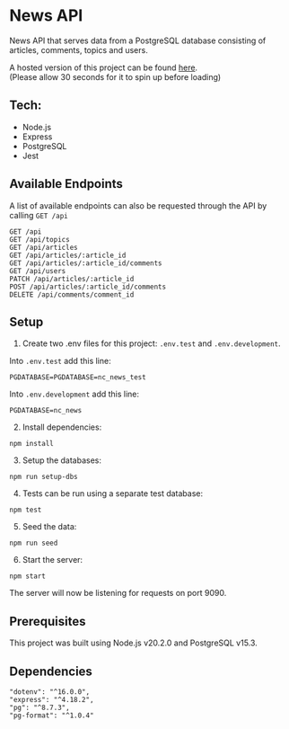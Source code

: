 # News API

News API that serves data from a PostgreSQL database consisting of articles, comments, topics and users.  
  
A hosted version of this project can be found [here](https://news-api-qn5t.onrender.com/).  
(Please allow 30 seconds for it to spin up before loading)  
  
## Tech:  
* Node.js
* Express
* PostgreSQL
* Jest  
  
## Available Endpoints  
  
A list of available endpoints can also be requested through the API by calling `GET /api`  
```
GET /api
GET /api/topics
GET /api/articles
GET /api/articles/:article_id
GET /api/articles/:article_id/comments
GET /api/users
PATCH /api/articles/:article_id
POST /api/articles/:article_id/comments
DELETE /api/comments/comment_id
```  
  
## Setup  
  
1. Create two .env files for this project: `.env.test` and `.env.development`.  
  
Into `.env.test` add this line:  
```
PGDATABASE=PGDATABASE=nc_news_test
```
  
Into `.env.development` add this line:  
```
PGDATABASE=nc_news
```
  
  
2. Install dependencies:  
```
npm install
```
  
  
3. Setup the databases:  
```
npm run setup-dbs
```
  
  
4. Tests can be run using a separate test database:  
```
npm test
```
  
  
5. Seed the data:  
```
npm run seed
```
  
  
6. Start the server:  
```
npm start
```
  
The server will now be listening for requests on port 9090.

## Prerequisites  
  
This project was built using Node.js v20.2.0 and PostgreSQL v15.3.  
  
## Dependencies  
  
```
"dotenv": "^16.0.0",
"express": "^4.18.2",
"pg": "^8.7.3",
"pg-format": "^1.0.4"
```